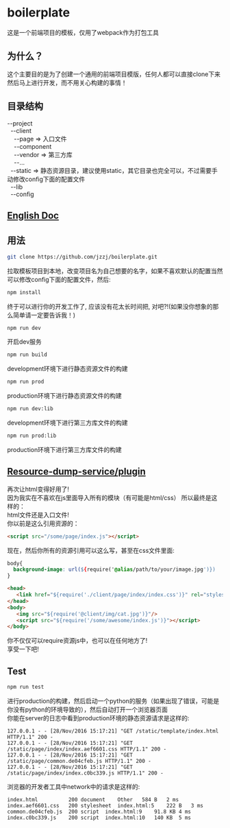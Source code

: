 # boilerplate
这是一个前端项目的模板，仅用了webpack作为打包工具

## 为什么？
这个主要目的是为了创建一个通用的前端项目模版，任何人都可以直接clone下来然后马上进行开发，而不用关心构建的事情！

## 目录结构
--project   
&nbsp;&nbsp;--client  
&nbsp;&nbsp;&nbsp;&nbsp;--page      => 入口文件  
&nbsp;&nbsp;&nbsp;&nbsp;--component    
&nbsp;&nbsp;&nbsp;&nbsp;--vendor => 第三方库  
&nbsp;&nbsp;&nbsp;&nbsp;--...   
&nbsp;&nbsp;--static => 静态资源目录，建议使用static，其它目录也完全可以，不过需要手动修改config下面的配置文件  
&nbsp;&nbsp;--lib   
&nbsp;&nbsp;--config  

## [English Doc](https://github.com/jzzj/boilerplate)

## 用法
```sh
git clone https://github.com/jzzj/boilerplate.git
```
拉取模板项目到本地，改变项目名为自己想要的名字，如果不喜欢默认的配置当然可以修改config下面的配置文件，然后:
```sh
npm install
```
终于可以进行你的开发工作了, 应该没有花太长时间把, 对吧?!(如果没你想象的那么简单请一定要告诉我！)

```sh
npm run dev
```
开启dev服务 

```sh
npm run build
```
development环境下进行静态资源文件的构建

```sh
npm run prod
```
production环境下进行静态资源文件的构建

```sh
npm run dev:lib
```
development环境下进行第三方库文件的构建

```sh
npm run prod:lib
```
production环境下进行第三方库文件的构建

## [Resource-dump-service/plugin](https://github.com/jzzj/res-dump-plugin)
再次让html变得好用了!  
因为我实在不喜欢在js里面导入所有的模块（有可能是html/css） 
所以最终是这样的：  
html文件还是入口文件!  
你以前是这么引用资源的：
```html
<script src="/some/page/index.js"></script>
```
现在，然后你所有的资源引用可以这么写，甚至在css文件里面:
```css
body{
  background-image: url(${require('@alias/path/to/your/image.jpg')})
}
```
```html
<head>
   <link href="${require('./client/page/index/index.css')}" rel="stylesheet" type="text/css"/>
</head>
<body>
   <img src="${require('@client/img/cat.jpg')}"/>
   <script src="${require('/some/awesome/index.js')}"></script>
</body>
```
你不仅仅可以require资源js中，也可以在任何地方了!  
享受一下吧!

## Test
```sh
npm run test
```
进行production的构建，然后启动一个python的服务（如果出现了错误，可能是你没有python的环境导致的），然后自动打开一个浏览器页面  
你能在server的日志中看到production环境的静态资源请求是这样的:
```text
127.0.0.1 - - [28/Nov/2016 15:17:21] "GET /static/template/index.html HTTP/1.1" 200 -
127.0.0.1 - - [28/Nov/2016 15:17:21] "GET /static/page/index/index.aef6601.css HTTP/1.1" 200 -
127.0.0.1 - - [28/Nov/2016 15:17:21] "GET /static/page/common.de04cfeb.js HTTP/1.1" 200 -
127.0.0.1 - - [28/Nov/2016 15:17:21] "GET /static/page/index/index.c0bc339.js HTTP/1.1" 200 -
```
浏览器的开发者工具中network中的请求是这样的:
```test
index.html	        200	document	Other	584 B	2 ms	
index.aef6601.css	200	stylesheet	index.html:5	222 B	3 ms	
common.de04cfeb.js	200	script	index.html:9	91.8 KB	4 ms	
index.c0bc339.js	200	script	index.html:10	140 KB	5 ms	
```
